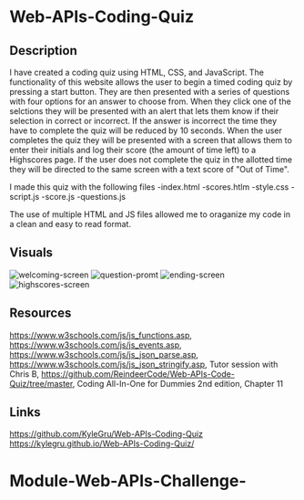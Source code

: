 # Web-APIs-Coding-Quiz

## Description
I have created a coding quiz using HTML, CSS, and JavaScript. The functionality of this website allows the user to begin a timed coding quiz by pressing a start button. They are then presented with a series of questions with four options for an answer to choose from. When they click one of the selctions they will be presented with an alert that lets them know if their selection in correct or incorrect. If the answer is incorrect the time they have to complete the quiz will be reduced by 10 seconds. When the user completes the quiz they will be presented with a screen that allows them to enter their initials and log their score (the amount of time left) to a Highscores page. If the user does not complete the quiz in the allotted time they will be directed to the same screen with a text score of "Out of Time". 

I made this quiz with the following files
-index.html
-scores.htlm
-style.css
-script.js
-score.js
-questions.js

The use of multiple HTML and JS files allowed me to oraganize my code in a clean and easy to read format.
## Visuals
<img src="https://i.imgur.com/ZV79mFM.png" alt="welcoming-screen">
<img scr="https://i.imgur.com/b2RzWxW.png" alt="question-promt">
<img src="https://i.imgur.com/bzpiLv2.png" alt="ending-screen">
<img scr="https://i.imgur.com/N3V6UXu.png" alt="highscores-screen">

## Resources

https://www.w3schools.com/js/js_functions.asp,
https://www.w3schools.com/js/js_events.asp,
https://www.w3schools.com/js/js_json_parse.asp,
https://www.w3schools.com/js/js_json_stringify.asp,
Tutor session with Chris B,
https://github.com/ReindeerCode/Web-APIs-Code-Quiz/tree/master,
Coding All-In-One for Dummies 2nd edition, Chapter 11
## Links

https://github.com/KyleGru/Web-APIs-Coding-Quiz
 https://kylegru.github.io/Web-APIs-Coding-Quiz/
# Module-Web-APIs-Challenge-